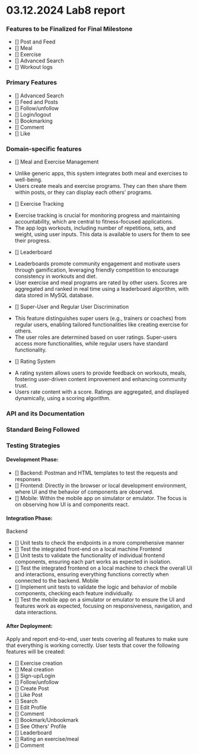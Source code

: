 # 03.12.2024 Lab8 report

### Features to be Finalized for Final Milestone
- [] Post and Feed
- [] Meal
- [] Exercise
- [] Advanced Search
- [] Workout logs

### Primary Features
- [] Advanced Search
- [] Feed and Posts
- [] Follow/unfollow
- [] Login/logout
- [] Bookmarking
- [] Comment
- [] Like

### Domain-specific features
- [] Meal and Exercise Management
* Unlike generic apps, this system integrates both meal and exercises to well-being.
* Users create meals and exercise programs. They can then share them within posts, or they can display each others' programs.

- [] Exercise Tracking
* Exercise tracking is crucial for monitoring progress and maintaining accountability, which are central to fitness-focused applications.
* The app logs workouts, including number of repetitions, sets, and weight, using user inputs. This data is available to users for them to see their progress.

- [] Leaderboard
* Leaderboards promote community engagement and motivate users through gamification, leveraging friendly competition to encourage consistency in workouts and diet.
* User exercise and meal programs are rated by other users. Scores are aggregated and ranked in real time using a leaderboard algorithm, with data stored in MySQL database.

- [] Super-User and Regular User Discrimination
* This feature distinguishes super users (e.g., trainers or coaches) from regular users, enabling tailored functionalities like creating exercise for others.
* The user roles are determined based on user ratings. Super-users access more functionalities, while regular users have standard functionality.

- [] Rating System
* A rating system allows users to provide feedback on workouts, meals, fostering user-driven content improvement and enhancing community trust.
* Users rate content with a score. Ratings are aggregated, and displayed dynamically, using a scoring algorithm.

### API and its Documentation

### Standard Being Followed

### Testing Strategies
#### Development Phase:
- [] Backend: Postman and HTML templates to test the requests and responses
- [] Frontend: Directly in the browser or local development environment, where UI and the behavior of components are observed.
- [] Mobile: Within the mobile app on simulator or emulator. The focus is on observing how UI is and components react.
#### Integration Phase:
Backend
- [] Unit tests to check the endpoints in a more comprehensive manner
- [] Test the integrated front-end on a local machine
Frontend
- [] Unit tests to validate the functionality of individual frontend components, ensuring each part works as expected in isolation.
- [] Test the integrated frontend on a local machine to check the overall UI and interactions, ensuring everything functions correctly when connected to the backend.
Mobile
- [] Implement unit tests to validate the logic and behavior of mobile components, checking each feature individually.
- [] Test the mobile app on a simulator or emulator to ensure the UI and features work as expected, focusing on responsiveness, navigation, and data interactions.
#### After Deployment:
Apply and report end-to-end, user tests covering all features to make sure that everything is working correctly.
User tests that cover the following features will be created:
- [] Exercise creation
- [] Meal creation
- [] Sign-up/Login
- [] Follow/unfollow
- [] Create Post
- [] Like Post
- [] Search
- [] Edit Profile
- [] Comment
- [] Bookmark/Unbookmark
- [] See Others' Profile
- [] Leaderboard
- [] Rating an exercise/meal
- [] Comment